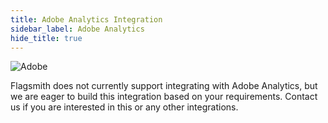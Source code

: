 ```yaml
---
title: Adobe Analytics Integration
sidebar_label: Adobe Analytics
hide_title: true
---
```


![Adobe](/img/integrations/adobe/adobe-logo.svg)

Flagsmith does not currently support integrating with Adobe Analytics, but we are eager to build this integration based
on your requirements.
<a class="open-chat" data-crisp-chat-message="Hello, I'm interested in integrating with Adobe Analytics. ">Contact
us</a> if you are interested in this or any other integrations.
